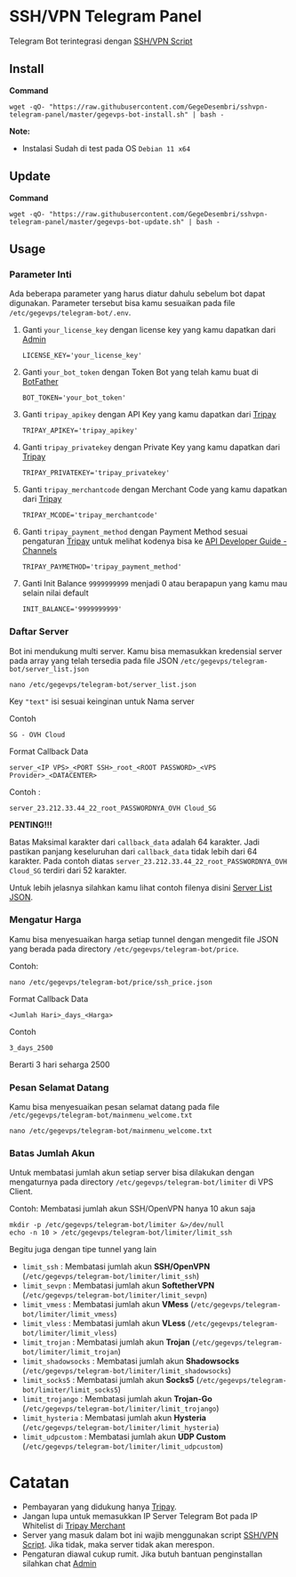 # SSH/VPN Telegram Panel
Telegram Bot terintegrasi dengan [SSH/VPN Script](https://github.com/GegeDesembri/sshvpn-script)

## Install

**Command**

    wget -qO- "https://raw.githubusercontent.com/GegeDesembri/sshvpn-telegram-panel/master/gegevps-bot-install.sh" | bash -

**Note:**
- Instalasi Sudah di test pada OS `Debian 11 x64`

## Update

**Command**

    wget -qO- "https://raw.githubusercontent.com/GegeDesembri/sshvpn-telegram-panel/master/gegevps-bot-update.sh" | bash -

## **Usage**

### Parameter Inti

Ada beberapa parameter yang harus diatur dahulu sebelum bot dapat digunakan. Parameter tersebut bisa kamu sesuaikan pada file `/etc/gegevps/telegram-bot/.env`.

1. Ganti `your_license_key` dengan license key yang kamu dapatkan dari [Admin](https://t.me/GegeVPS)

    `LICENSE_KEY='your_license_key'`

2. Ganti `your_bot_token` dengan Token Bot yang telah kamu buat di [BotFather](https://t.me/BotFather)

    `BOT_TOKEN='your_bot_token'`

3. Ganti `tripay_apikey` dengan API Key yang kamu dapatkan dari [Tripay](https://tripay.co.id/)

    `TRIPAY_APIKEY='tripay_apikey'`

4. Ganti `tripay_privatekey` dengan Private Key yang kamu dapatkan dari [Tripay](https://tripay.co.id/)

    `TRIPAY_PRIVATEKEY='tripay_privatekey'`

5. Ganti `tripay_merchantcode` dengan Merchant Code yang kamu dapatkan dari [Tripay](https://tripay.co.id/)

    `TRIPAY_MCODE='tripay_merchantcode'`

6. Ganti `tripay_payment_method` dengan Payment Method sesuai pengaturan [Tripay](https://tripay.co.id/) untuk melihat kodenya bisa ke [API Developer Guide - Channels](https://tripay.co.id/developer?tab=channels#channels)

    `TRIPAY_PAYMETHOD='tripay_payment_method'`

6. Ganti Init Balance `9999999999` menjadi 0 atau berapapun yang kamu mau selain nilai default

    `INIT_BALANCE='9999999999'`

### Daftar Server

Bot ini mendukung multi server. Kamu bisa memasukkan kredensial server pada array yang telah tersedia pada file JSON `/etc/gegevps/telegram-bot/server_list.json`

    nano /etc/gegevps/telegram-bot/server_list.json

Key `"text"` isi sesuai keinginan untuk Nama server

Contoh

`SG - OVH Cloud`

Format Callback Data

    server_<IP VPS>_<PORT SSH>_root_<ROOT PASSWORD>_<VPS Provider>_<DATACENTER>

Contoh :

    server_23.212.33.44_22_root_PASSWORDNYA_OVH Cloud_SG

**PENTING!!!**

Batas Maksimal karakter dari `callback_data` adalah 64 karakter. Jadi pastikan panjang keseluruhan dari `callback_data` tidak lebih dari 64 karakter. Pada contoh diatas `server_23.212.33.44_22_root_PASSWORDNYA_OVH Cloud_SG` terdiri dari 52 karakter.
    

Untuk lebih jelasnya silahkan kamu lihat contoh filenya disini [Server List JSON](https://github.com/GegeDesembri/sshvpn-telegram-panel/blob/master/example/server_list.json).

### Mengatur Harga

Kamu bisa menyesuaikan harga setiap tunnel dengan mengedit file JSON yang berada pada directory `/etc/gegevps/telegram-bot/price`.

Contoh:

    nano /etc/gegevps/telegram-bot/price/ssh_price.json

Format Callback Data

    <Jumlah Hari>_days_<Harga>

Contoh 

    3_days_2500

Berarti 3 hari seharga 2500

### Pesan Selamat Datang

Kamu bisa menyesuaikan pesan selamat datang pada file `/etc/gegevps/telegram-bot/mainmenu_welcome.txt`

    nano /etc/gegevps/telegram-bot/mainmenu_welcome.txt

### Batas Jumlah Akun

Untuk membatasi jumlah akun setiap server bisa dilakukan dengan mengaturnya pada directory `/etc/gegevps/telegram-bot/limiter` di VPS Client.

Contoh: Membatasi jumlah akun SSH/OpenVPN hanya 10 akun saja

    mkdir -p /etc/gegevps/telegram-bot/limiter &>/dev/null
    echo -n 10 > /etc/gegevps/telegram-bot/limiter/limit_ssh

Begitu juga dengan tipe tunnel yang lain
- `limit_ssh` : Membatasi jumlah akun **SSH/OpenVPN** (`/etc/gegevps/telegram-bot/limiter/limit_ssh`)
- `limit_sevpn` : Membatasi jumlah akun **SoftetherVPN** (`/etc/gegevps/telegram-bot/limiter/limit_sevpn`)
- `limit_vmess` : Membatasi jumlah akun **VMess** (`/etc/gegevps/telegram-bot/limiter/limit_vmess`)
- `limit_vless` : Membatasi jumlah akun **VLess** (`/etc/gegevps/telegram-bot/limiter/limit_vless`)
- `limit_trojan` : Membatasi jumlah akun **Trojan** (`/etc/gegevps/telegram-bot/limiter/limit_trojan`)
- `limit_shadowsocks` : Membatasi jumlah akun **Shadowsocks** (`/etc/gegevps/telegram-bot/limiter/limit_shadowsocks`)
- `limit_socks5` : Membatasi jumlah akun **Socks5** (`/etc/gegevps/telegram-bot/limiter/limit_socks5`)
- `limit_trojango` : Membatasi jumlah akun **Trojan-Go** (`/etc/gegevps/telegram-bot/limiter/limit_trojango`)
- `limit_hysteria` : Membatasi jumlah akun **Hysteria** (`/etc/gegevps/telegram-bot/limiter/limit_hysteria`)
- `limit_udpcustom` : Membatasi jumlah akun **UDP Custom** (`/etc/gegevps/telegram-bot/limiter/limit_udpcustom`)

# Catatan

- Pembayaran yang didukung hanya [Tripay](https://tripay.co.id/).
- Jangan lupa untuk memasukkan IP Server Telegram Bot pada IP Whitelist di [Tripay Merchant](https://tripay.co.id/member/merchant)
- Server yang masuk dalam bot ini wajib menggunakan script [SSH/VPN Script](https://github.com/GegeDesembri/sshvpn-script). Jika tidak, maka server tidak akan merespon.
- Pengaturan diawal cukup rumit. Jika butuh bantuan penginstallan silahkan chat [Admin](https://t.me/GegeVPS)
